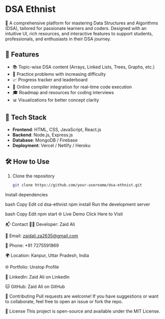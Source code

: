 # DSA Ethnist

🚀 A comprehensive platform for mastering Data Structures and Algorithms (DSA), tailored for passionate learners and coders. Designed with an intuitive UI, rich resources, and interactive features to support students, professionals, and enthusiasts in their DSA journey.

## 🌟 Features

- 📚 Topic-wise DSA content (Arrays, Linked Lists, Trees, Graphs, etc.)
- 🧠 Practice problems with increasing difficulty
- 📈 Progress tracker and leaderboard
- 🧪 Online compiler integration for real-time code execution
- 🎓 Roadmap and resources for coding interviews
- 📊 Visualizations for better concept clarity

## 🔧 Tech Stack

- **Frontend**: HTML, CSS, JavaScript, React.js
- **Backend**: Node.js, Express.js
- **Database**: MongoDB / Firebase
- **Deployment**: Vercel / Netlify / Heroku

## 🛠️ How to Use

1. Clone the repository
   ```bash
   git clone https://github.com/your-username/dsa-ethnist.git
Install dependencies

bash
Copy
Edit
cd dsa-ethnist
npm install
Run the development server

bash
Copy
Edit
npm start
🌐 Live Demo
Click Here to Visit

📬 Contact
👨‍💻 Developer: Zaid Ali

📧 Email: zaidali.za2635@gmail.com

📱 Phone: +91 7275591869

🌍 Location: Kanpur, Uttar Pradesh, India

🌐 Portfolio: Unstop Profile

🔗 LinkedIn: Zaid Ali on LinkedIn

🐱 GitHub: Zaid Ali on GitHub

🤝 Contributing
Pull requests are welcome! If you have suggestions or want to collaborate, feel free to open an issue or fork the repo.

📝 License
This project is open-source and available under the MIT License.
